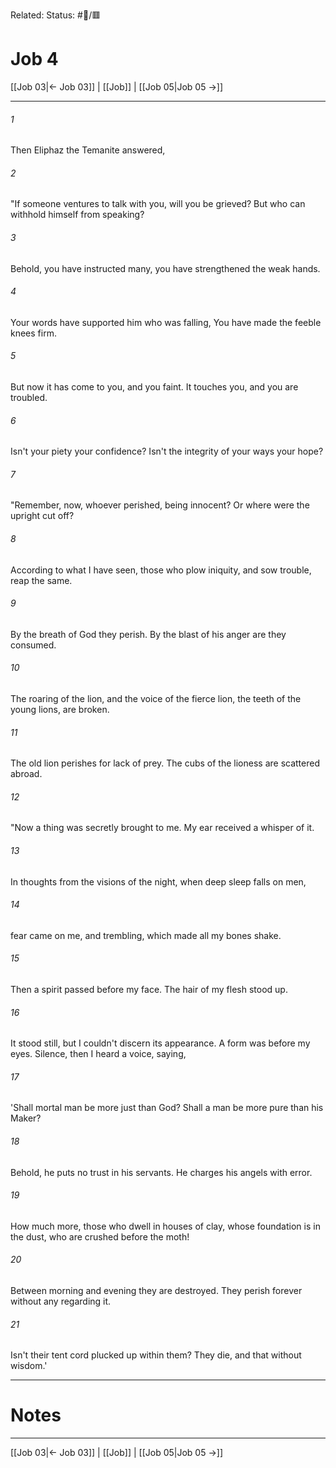 Related:
Status: #📖/🟥
# Job 4

[[Job 03|← Job 03]] | [[Job]] | [[Job 05|Job 05 →]]
***



###### 1 
Then Eliphaz the Temanite answered, 

###### 2 
"If someone ventures to talk with you, will you be grieved? But who can withhold himself from speaking? 

###### 3 
Behold, you have instructed many, you have strengthened the weak hands. 

###### 4 
Your words have supported him who was falling, You have made the feeble knees firm. 

###### 5 
But now it has come to you, and you faint. It touches you, and you are troubled. 

###### 6 
Isn't your piety your confidence? Isn't the integrity of your ways your hope? 

###### 7 
"Remember, now, whoever perished, being innocent? Or where were the upright cut off? 

###### 8 
According to what I have seen, those who plow iniquity, and sow trouble, reap the same. 

###### 9 
By the breath of God they perish. By the blast of his anger are they consumed. 

###### 10 
The roaring of the lion, and the voice of the fierce lion, the teeth of the young lions, are broken. 

###### 11 
The old lion perishes for lack of prey. The cubs of the lioness are scattered abroad. 

###### 12 
"Now a thing was secretly brought to me. My ear received a whisper of it. 

###### 13 
In thoughts from the visions of the night, when deep sleep falls on men, 

###### 14 
fear came on me, and trembling, which made all my bones shake. 

###### 15 
Then a spirit passed before my face. The hair of my flesh stood up. 

###### 16 
It stood still, but I couldn't discern its appearance. A form was before my eyes. Silence, then I heard a voice, saying, 

###### 17 
'Shall mortal man be more just than God? Shall a man be more pure than his Maker? 

###### 18 
Behold, he puts no trust in his servants. He charges his angels with error. 

###### 19 
How much more, those who dwell in houses of clay, whose foundation is in the dust, who are crushed before the moth! 

###### 20 
Between morning and evening they are destroyed. They perish forever without any regarding it. 

###### 21 
Isn't their tent cord plucked up within them? They die, and that without wisdom.'

---
# Notes


***
[[Job 03|← Job 03]] | [[Job]] | [[Job 05|Job 05 →]]
